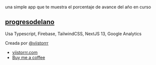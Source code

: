 una simple app que te muestra el porcentaje de avance del año en curso 
## [progresodelano](https://vyearprogress.vercel.app/?utm_source=github&utm_medium=web) ##

Usa Typescript, Firebase, TailwindCSS, NextJS 13, Google Analytics

Creada por [@viistorrr](https://twitter.com/viistorrr)

- [viistorrr.com](https://www.viistorrr.com)
- [Buy me a coffee](https://www.buymeacoffee.com/viistorrr)
